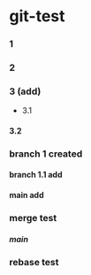 # git-test


### 1

### 2 

### 3 (add)  

- 3.1

#### 3.2


### branch 1 created 

#### branch 1.1 add
#### main add

### merge test
##### main

### rebase test